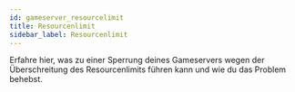 ```yaml
---
id: gameserver_resourcelimit
title: Resourcenlimit
sidebar_label: Resourcenlimit
---
```


Erfahre hier, was zu einer Sperrung deines Gameservers wegen der Überschreitung des Resourcenlimits führen kann und wie du das Problem behebst.